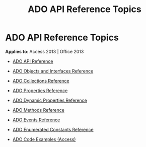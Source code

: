 ﻿---
title: ADO API Reference Topics
TOCTitle: ADO API reference
ms:assetid: c6191aa9-d8e9-4764-acb0-ae56ca759a8b
ms:mtpsurl: https://msdn.microsoft.com/library/JJ249967(v=office.15)
ms:contentKeyID: 48547622
ms.date: 09/18/2015
mtps_version: v=office.15
---

# ADO API Reference Topics


**Applies to**: Access 2013 | Office 2013

  - [ADO API Reference](ado-api-reference.md)

  - [ADO Objects and Interfaces Reference](ado-objects-and-interfaces-reference.md)

  - [ADO Collections Reference](ado-collections-reference.md)

  - [ADO Properties Reference](ado-properties-reference.md)

  - [ADO Dynamic Properties Reference](ado-dynamic-properties-reference.md)

  - [ADO Methods Reference](ado-methods-reference.md)

  - [ADO Events Reference](ado-events-reference.md)

  - [ADO Enumerated Constants Reference](ado-enumerated-constants-reference.md)

  - [ADO Code Examples (Access)](ado-code-examples-access.md)

